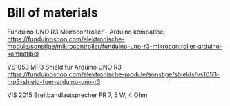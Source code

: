 # Bill of materials

Funduino UNO R3 Mikrocontroller - Arduino kompatibel
https://funduinoshop.com/elektronische-module/sonstige/mikrocontroller/funduino-uno-r3-mikrocontroller-arduino-kompatibel


VS1053 MP3 Shield für Arduino UNO R3
https://funduinoshop.com/elektronische-module/sonstige/shields/vs1053-mp3-shield-fuer-arduino-uno-r3


VIS 2015 Breitbandlautsprecher FR 7, 5 W, 4 Ohm
